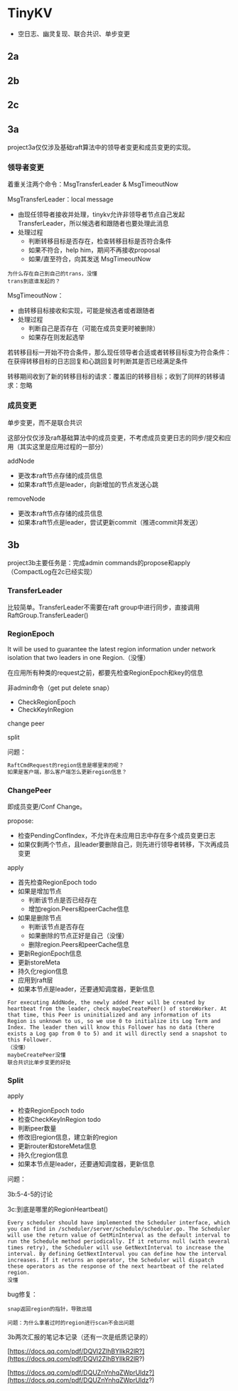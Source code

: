 # TinyKV

* 空日志、幽灵复现、联合共识、单步变更

## 2a

## 2b

## 2c

## 3a

project3a仅仅涉及基础raft算法中的领导者变更和成员变更的实现。

### 领导者变更

着重关注两个命令：MsgTransferLeader &  MsgTimeoutNow

MsgTransferLeader：local message

* 由现任领导者接收并处理，tinykv允许非领导者节点自己发起TransferLeader，所以候选者和跟随者也要处理此消息
* 处理过程
  * 判断转移目标是否存在，检查转移目标是否符合条件
  * 如果不符合，help him，期间不再接收proposal
  * 如果/直至符合，向其发送 MsgTimeoutNow

```
为什么存在自己到自己的trans，没懂
trans到底谁发起的？
```

MsgTimeoutNow：

* 由转移目标接收和实现，可能是候选者或者跟随者
* 处理过程
  * 判断自己是否存在（可能在成员变更时被删除）
  * 如果存在则发起选举

若转移目标一开始不符合条件，那么现任领导者合适或者转移目标变为符合条件：在获得转移目标的日志回复和心跳回复时判断其是否已经满足条件

转移期间收到了新的转移目标的请求：覆盖旧的转移目标；收到了同样的转移请求：忽略

### 成员变更

单步变更，而不是联合共识

这部分仅仅涉及raft基础算法中的成员变更，不考虑成员变更日志的同步/提交和应用（其实这里是应用过程的一部分）

addNode

* 更改本raft节点存储的成员信息
* 如果本raft节点是leader，向新增加的节点发送心跳

removeNode

* 更改本raft节点存储的成员信息
* 如果本raft节点是leader，尝试更新commit（推进commit并发送）

## 3b

project3b主要任务是：完成admin commands的propose和apply（CompactLog在2c已经实现）

### TransferLeader

比较简单。TransferLeader不需要在raft group中进行同步，直接调用RaftGroup.TransferLeader()

### RegionEpoch

It will be used to guarantee the latest region information under network isolation that two leaders in one Region.（没懂）

在应用所有种类的request之前，都要先检查RegionEpoch和key的信息

非admin命令（get put delete snap）

* CheckRegionEpoch
* CheckKeyInRegion

change peer

split



问题：

```go
RaftCmdRequest的region信息是哪里来的呢？
如果是客户端，那么客户端怎么更新region信息？
```

### ChangePeer

即成员变更/Conf Change。

propose:

* 检查PendingConfIndex，不允许在未应用日志中存在多个成员变更日志
* 如果仅剩两个节点，且leader要删除自己，则先进行领导者转移，下次再成员变更

apply

* 首先检查RegionEpoch todo
* 如果是增加节点
  * 判断该节点是否已经存在
  * 增加region.Peers和peerCache信息
* 如果是删除节点
  * 判断该节点是否存在
  * 如果删除的节点正好是自己（没懂）
  * 删除region.Peers和peerCache信息
* 更新RegionEpoch信息
* 更新storeMeta
* 持久化region信息
* 应用到raft层
* 如果本节点是leader，还要通知调度器，更新信息

```
For executing AddNode, the newly added Peer will be created by heartbeat from the leader, check maybeCreatePeer() of storeWorker. At that time, this Peer is uninitialized and any information of its Region is unknown to us, so we use 0 to initialize its Log Term and Index. The leader then will know this Follower has no data (there exists a Log gap from 0 to 5) and it will directly send a snapshot to this Follower.
（没懂）
maybeCreatePeer没懂
联合共识比单步变更的好处
```

### Split

apply

* 检查RegionEpoch todo
* 检查CheckKeyInRegion todo
* 判断peer数量
* 修改旧region信息，建立新的region
* 更新router和storeMeta信息
* 持久化region信息
* 如果本节点是leader，还要通知调度器，更新信息

问题：

3b:5-4-5的讨论

3c:到底是哪里的RegionHeartbeat()

```
Every scheduler should have implemented the Scheduler interface, which you can find in /scheduler/server/schedule/scheduler.go. The Scheduler will use the return value of GetMinInterval as the default interval to run the Schedule method periodically. If it returns null (with several times retry), the Scheduler will use GetNextInterval to increase the interval. By defining GetNextInterval you can define how the interval increases. If it returns an operator, the Scheduler will dispatch these operators as the response of the next heartbeat of the related region.
没懂
```

bug修复：

```
snap返回region的指针，导致出错

问题：为什么拿着过时的region进行scan不会出问题
```

3b两次汇报的笔记本记录（还有一次是纸质记录的）

[https://docs.qq.com/pdf/DQVl2ZlhBYllkR2lR?](https://docs.qq.com/pdf/DQVl2ZlhBYllkR2lR?)

[https://docs.qq.com/pdf/DQUZnYnhqZWprUldz?](https://docs.qq.com/pdf/DQUZnYnhqZWprUldz?)
